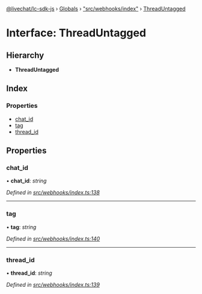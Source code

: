 [@livechat/lc-sdk-js](../README.md) › [Globals](../globals.md) › ["src/webhooks/index"](../modules/_src_webhooks_index_.md) › [ThreadUntagged](_src_webhooks_index_.threaduntagged.md)

# Interface: ThreadUntagged

## Hierarchy

* **ThreadUntagged**

## Index

### Properties

* [chat_id](_src_webhooks_index_.threaduntagged.md#chat_id)
* [tag](_src_webhooks_index_.threaduntagged.md#tag)
* [thread_id](_src_webhooks_index_.threaduntagged.md#thread_id)

## Properties

###  chat_id

• **chat_id**: *string*

*Defined in [src/webhooks/index.ts:138](https://github.com/livechat/lc-sdk-js/blob/e25bbbb/src/webhooks/index.ts#L138)*

___

###  tag

• **tag**: *string*

*Defined in [src/webhooks/index.ts:140](https://github.com/livechat/lc-sdk-js/blob/e25bbbb/src/webhooks/index.ts#L140)*

___

###  thread_id

• **thread_id**: *string*

*Defined in [src/webhooks/index.ts:139](https://github.com/livechat/lc-sdk-js/blob/e25bbbb/src/webhooks/index.ts#L139)*
